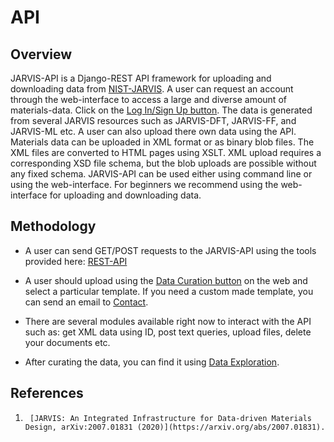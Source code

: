 # API

## Overview

JARVIS-API is a Django-REST API framework for uploading and downloading data from [NIST-JARVIS](https://jarvis.nist.gov/).
A user can request an account through the web-interface to access a large and diverse amount of materials-data.
Click on the [Log In/Sign Up button](https://jarvis.nist.gov/login). The data is generated from several JARVIS resources 
such as JARVIS-DFT, JARVIS-FF, and JARVIS-ML etc. A user can also upload there own data using the API. 
Materials data can be uploaded in XML format or as binary blob files. The XML files are converted to HTML pages
using XSLT. XML upload requires a corresponding XSD file schema, but the blob uploads are possible without any fixed schema.
JARVIS-API can be used either using command line or using the web-interface. For beginners we recommend using the web-interface
for uploading and downloading data. 


## Methodology


- A user can send GET/POST requests to the JARVIS-API using the tools provided here: [REST-API](https://github.com/usnistgov/jarvis/blob/master/jarvis/db/restapi.py)

- A user should upload using the [Data Curation button](https://jarvis.nist.gov/curate/) on the web and select a particular template. 
If you need a custom made template, you can send an email to [Contact](https://jarvis.nist.gov/contact).

- There are several modules available right now to interact with the API such as: get XML data using ID, post text queries, upload files, delete your documents etc.

- After curating the data, you can find it using [Data Exploration](https://jarvis.nist.gov/explore/keyword/).




## References
1.      [JARVIS: An Integrated Infrastructure for Data-driven Materials Design, arXiv:2007.01831 (2020)](https://arxiv.org/abs/2007.01831).
